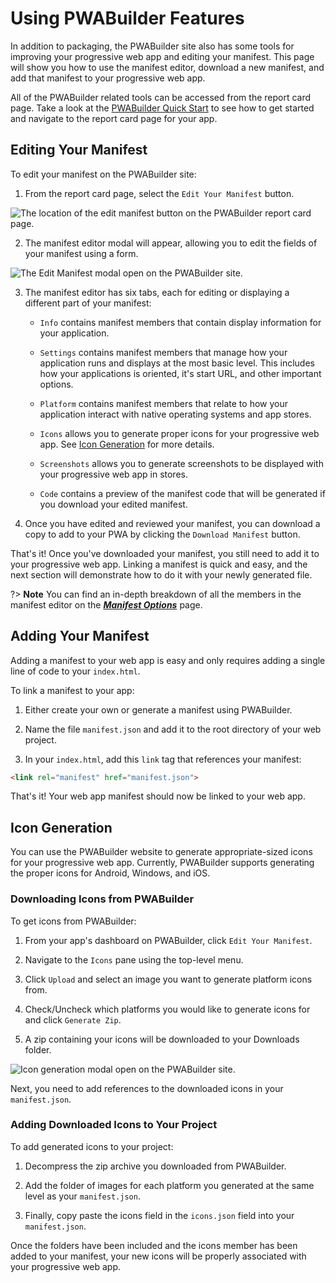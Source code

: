 # Using PWABuilder Features

In addition to packaging, the PWABuilder site also has some tools for improving your progressive web app and editing your manifest. This page will show you how to use the manifest editor, download a new manifest, and add that manifest to your progressive web app.

All of the PWABuilder related tools can be accessed from the report card page. Take a look at the [PWABuilder Quick Start](/builder/quick-start) to see how to get started and navigate to the report card page for your app.

## Editing Your Manifest

To edit your manifest on the PWABuilder site:

1. From the report card page, select the `Edit Your Manifest` button.

<div class="docs-image">
   <img src="assets/builder/using-features/edit-manifest-button.png" alt="The location of the edit manifest button on the PWABuilder report card page.">
</div>

2. The manifest editor modal will appear, allowing you to edit the fields of your manifest using a form.

<div class="docs-image">
   <img src="assets/builder/using-features/edit-manifest-modal.png" alt="The Edit Manifest modal open on the PWABuilder site.">
</div>

3. The manifest editor has six tabs, each for editing or displaying a different part of your manifest:

   * `Info` contains manifest members that contain display information for your application.

   * `Settings` contains manifest members that manage how your application runs and displays at the most basic level. This includes how your applications is oriented, it's start URL, and other important options.

   * `Platform` contains manifest members that relate to how your application interact with native operating systems and app stores.

   * `Icons` allows you to generate proper icons for your progressive web app. See [Icon Generation]() for more details.

   * `Screenshots` allows you to generate screenshots to be displayed with your progressive web app in stores.

   * `Code` contains a preview of the manifest code that will be generated if you download your edited manifest.

4. Once you have edited and reviewed your manifest, you can download a copy to add to your PWA by clicking the `Download Manifest` button.

That's it! Once you've downloaded your manifest, you still need to add it to your progressive web app. Linking a manifest is quick and easy, and the next section will demonstrate how to do it with your newly generated file.

?> **Note** You can find an in-depth breakdown of all the members in the manifest editor on the [***Manifest Options***](/builder/manifest) page.

## Adding Your Manifest

Adding a manifest to your web app is easy and only requires adding a single line of code to your `index.html`.

To link a manifest to your app:

1. Either create your own or generate a manifest using PWABuilder.

2. Name the file `manifest.json` and add it to the root directory of your web project.

3. In your `index.html`, add this `link` tag that references your manifest:

```html
<link rel="manifest" href="manifest.json">
```

That's it! Your web app manifest should now be linked to your web app.

## Icon Generation

You can use the PWABuilder website to generate appropriate-sized icons for your progressive web app. Currently, PWABuilder supports generating the proper icons for Android, Windows, and iOS.

### Downloading Icons from PWABuilder

To get icons from PWABuilder: 

1. From your app's dashboard on PWABuilder, click `Edit Your Manifest`.

2. Navigate to the `Icons` pane using the top-level menu.

3. Click `Upload` and select an image you want to generate platform icons from.

4. Check/Uncheck which platforms you would like to generate icons for and click `Generate Zip`.

5. A zip containing your icons will be downloaded to your Downloads folder.

<div class="docs-image">
   <img src="assets/builder/using-features/generating-icons.png" alt="Icon generation modal open on the PWABuilder site.">
</div>

Next, you need to add references to the downloaded icons in your `manifest.json`.

### Adding Downloaded Icons to Your Project

To add generated icons to your project:

1. Decompress the zip archive you downloaded from PWABuilder.

2. Add the folder of images for each platform you generated at the same level as your `manifest.json`.

3. Finally, copy paste the icons field in the `icons.json` field into your `manifest.json`.

Once the folders have been included and the icons member has been added to your manifest, your new icons will be properly associated with your progressive web app.